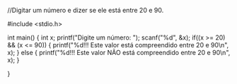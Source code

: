 //Digitar um número e dizer se ele está entre 20 e 90.

#include <stdio.h>

int main() {
	int x;
	printf("Digite um número: ");
	scanf("%d", &x);
	if((x >= 20) && (x <= 90)) {
		printf("%d!!! Este valor está compreendido entre 20 e 90\n", x);
	} else {
		printf("%d!!! Este valor NÃO está compreendido entre 20 e 90\n", x);
	}

}
